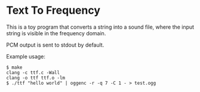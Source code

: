 Text To Frequency
=================
This is a toy program that converts a string into a sound file, where the input
string is visible in the frequency domain.

PCM output is sent to stdout by default.

Example usage:

```console
$ make
clang -c ttf.c -Wall
clang -o ttf ttf.o -lm
$ ./ttf "hello world" | oggenc -r -q 7 -C 1 - > test.ogg
```
